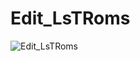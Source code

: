 # Edit_LsTRoms

![Edit_LsTRoms](https://github.com/Aynshe/Edit_LsTRoms/assets/1908827/a9da1343-c55f-4f54-af66-d849d156f582)
